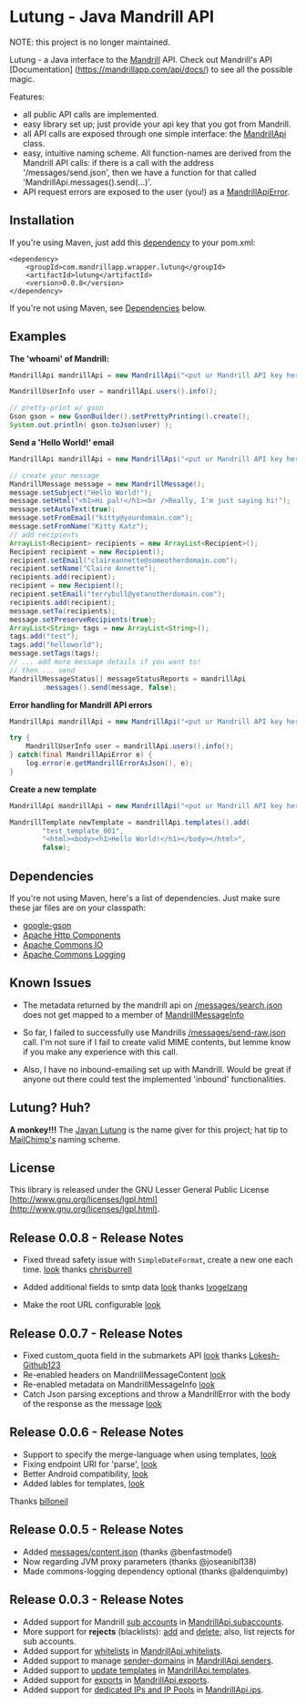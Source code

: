 Lutung - Java Mandrill API
======

NOTE: this project is no longer maintained.

Lutung - a Java interface to the [Mandrill](http://www.mandrill.com/) API. 
Check out Mandrill's API [Documentation]
(https://mandrillapp.com/api/docs/) to see all the possible magic.

Features:

*  all public API calls are implemented.
*  easy library set up; just provide your api 
   key that you got from Mandrill.
*  all API calls are exposed through one simple interface: 
   the [MandrillApi](src/main/java/com/microtripit/mandrillapp/lutung/MandrillApi.java) 
   class.
*  easy, intuitive naming scheme. All function-names are derived from the 
   Mandrill API calls: if there is a call with the address 
   '/messages/send.json', then we have a function for that 
   called 'MandrillApi.messages().send(...)'.
*  API request errors are exposed to the user (you!) as a 
   [MandrillApiError](src/main/java/com/microtripit/mandrillapp/lutung/model/MandrillApiError.java). 

Installation
------------
If you're using Maven, just add this [dependency](http://search.maven.org/#search%7Cgav%7C1%7Cg%3A%22com.mandrillapp.wrapper.lutung%22%20AND%20a%3A%22lutung%22) to your pom.xml:
```
<dependency>
    <groupId>com.mandrillapp.wrapper.lutung</groupId>
    <artifactId>lutung</artifactId>
    <version>0.0.8</version>
</dependency>
```
If you're not using Maven, see [Dependencies](#dependencies) below.

Examples
--------
**The 'whoami' of Mandrill:**
```java
MandrillApi mandrillApi = new MandrillApi("<put ur Mandrill API key here>");

MandrillUserInfo user = mandrillApi.users().info();

// pretty-print w/ gson
Gson gson = new GsonBuilder().setPrettyPrinting().create();
System.out.println( gson.toJson(user) );
```


**Send a 'Hello World!' email**
```java
MandrillApi mandrillApi = new MandrillApi("<put ur Mandrill API key here>");

// create your message
MandrillMessage message = new MandrillMessage();
message.setSubject("Hello World!");
message.setHtml("<h1>Hi pal!</h1><br />Really, I'm just saying hi!");
message.setAutoText(true);
message.setFromEmail("kitty@yourdomain.com");
message.setFromName("Kitty Katz");
// add recipients
ArrayList<Recipient> recipients = new ArrayList<Recipient>();
Recipient recipient = new Recipient();
recipient.setEmail("claireannette@someotherdomain.com");
recipient.setName("Claire Annette");
recipients.add(recipient);
recipient = new Recipient();
recipient.setEmail("terrybull@yetanotherdomain.com");
recipients.add(recipient);
message.setTo(recipients);
message.setPreserveRecipients(true);
ArrayList<String> tags = new ArrayList<String>();
tags.add("test");
tags.add("helloworld");
message.setTags(tags);
// ... add more message details if you want to!
// then ... send
MandrillMessageStatus[] messageStatusReports = mandrillApi
		.messages().send(message, false);
```


**Error handling for Mandrill API errors**
```java
MandrillApi mandrillApi = new MandrillApi("<put ur Mandrill API key here>");

try {
	MandrillUserInfo user = mandrillApi.users().info();
} catch(final MandrillApiError e) {
	log.error(e.getMandrillErrorAsJson(), e);
}
```


**Create a new template**
```java
MandrillApi mandrillApi = new MandrillApi("<put ur Mandrill API key here>");

MandrillTemplate newTemplate = mandrillApi.templates().add(
		"test_template_001", 
		"<html><body><h1>Hello World!</h1></body></html>",
		false);
```

<a name="dependencies"></a>
Dependencies
------------
If you're not using Maven, here's a list of dependencies. Just make sure these jar files are on your classpath:
* [google-gson](https://code.google.com/p/google-gson/)
* [Apache Http Components](http://hc.apache.org/index.html)
* [Apache Commons IO](http://commons.apache.org/proper/commons-io/)
* [Apache Commons Logging](http://commons.apache.org/proper/commons-logging/)

Known Issues
------------
*  The metadata returned by the mandrill api on 
   [/messages/search.json](https://mandrillapp.com/api/docs/messages.html#method=search)
   does not get mapped to a member of [MandrillMessageInfo](src/main/java/com/microtripit/mandrillapp/lutung/view/MandrillMessageInfo.java)
   
*  So far, I failed to successfully use Mandrills [/messages/send-raw.json](https://mandrillapp.com/api/docs/messages.html#method=send-raw)
   call. I'm not sure if I fail to create valid MIME contents, but lemme know if 
   you make any experience with this call.

*  Also, I have no inbound-emailing set up with Mandrill. Would be great if anyone 
   out there could test the implemented 'inbound' functionalities.

Lutung? Huh?
------------
**A monkey!!!** The [Javan Lutung](http://en.wikipedia.org/wiki/Javan_lutung) is the name giver 
for this project; hat tip to [MailChimp's](http://mailchimp.com/) naming scheme.

License
-------
This library is released under the GNU Lesser General Public 
License [http://www.gnu.org/licenses/lgpl.html](http://www.gnu.org/licenses/lgpl.html).

Release 0.0.8 - Release Notes
-------
* Fixed thread safety issue with `SimpleDateFormat`, create a new one each time.
[look](https://github.com/rschreijer/lutung/pull/77/files?w=1) thanks [chrisburrell](https://github.com/chrisburrell)

* Added additional fields to smtp data
[look](https://github.com/rschreijer/lutung/pull/81) thanks [lvogelzang](https://github.com/lvogelzang)

* Make the root URL configurable
[look](https://github.com/rschreijer/lutung/pull/82)

Release 0.0.7 - Release Notes
-------
* Fixed custom_quota field in the submarkets API [look](https://github.com/rschreijer/lutung/commit/f47e91fa0fb8c87d3afdc9e7c80298c653197703) thanks [Lokesh-Github123](https://github.com/Lokesh-Github123)
* Re-enabled headers on MandrillMessageContent [look](https://github.com/rschreijer/lutung/commit/26cc3c5b7f8e47abba63db8360876bd0219b37eb)
* Re-enabled metadata on MandrillMessageInfo [look](https://github.com/rschreijer/lutung/commit/3ad452da8fe98513ff93b325f4ed09158ed4313a)
* Catch Json parsing exceptions and throw a MandrillError with the body of the response as the message [look](https://github.com/rschreijer/lutung/commit/5f6b766faffdc803932f313d9a18f75f6e7db9cf)


Release 0.0.6 - Release Notes
-------
* Support to specify the merge-language when using templates, [look](https://github.com/rschreijer/lutung/commit/293627b9e0c81a4704922bca8f2b9f700d848152)
* Fixing endpoint URI for 'parse', [look](https://github.com/rschreijer/lutung/commit/e303934a53260697af0f7c88de0f367435e2ff2c)
* Better Android compatibility, [look](https://github.com/rschreijer/lutung/commit/381c34e014b6a12810e370eb90edd6c1308b9a83)
* Added lables for templates, [look](https://github.com/rschreijer/lutung/commit/d06dc36702cb629e1b8183ef2e278028e86c5f1a)

Thanks [billoneil](https://github.com/billoneil)

Release 0.0.5 - Release Notes
-------
* Added [messages/content.json](https://mandrillapp.com/api/docs/messages.JSON.html#method=content) (thanks @benfastmodel)
* Now regarding JVM proxy parameters (thanks @joseanibl138)
* Made commons-logging dependency optional (thanks @aldenquimby)

Release 0.0.3 - Release Notes
-------
*  Added support for Mandrill [sub accounts](https://mandrillapp.com/api/docs/subaccounts.JSON.html) 
   in [MandrillApi.subaccounts](src/main/java/com/microtripit/mandrillapp/lutung/controller/MandrillSubaccountsApi.java).
*  More support for **rejects** (blacklists): [add](https://mandrillapp.com/api/docs/rejects.JSON.html#method=add) 
   and [delete](https://mandrillapp.com/api/docs/rejects.JSON.html#method=delete); 
   also, list rejects for sub accounts. 
*  Added support for [whitelists](https://mandrillapp.com/api/docs/whitelists.JSON.html) 
   in [MandrillApi.whitelists](src/main/java/com/microtripit/mandrillapp/lutung/controller/MandrillWhitelistsApi.java).
*  Added support to manage [sender-domains](https://mandrillapp.com/api/docs/senders.JSON.html#method=add-domain) 
   in [MandrillApi.senders](src/main/java/com/microtripit/mandrillapp/lutung/controller/MandrillSendersApi.java).
*  Added support to [update templates](https://mandrillapp.com/api/docs/templates.JSON.html#method=update) 
   in [MandrillApi.templates](src/main/java/com/microtripit/mandrillapp/lutung/controller/MandrillTemplatesApi.java).
*  Added support for [exports](https://mandrillapp.com/api/docs/exports.JSON.html) 
   in [MandrillApi.exports](src/main/java/com/microtripit/mandrillapp/lutung/controller/MandrillExportsApi.java).
*  Added support for [dedicated IPs and IP Pools](https://mandrillapp.com/api/docs/ips.JSON.html) 
   in [MandrillApi.ips](src/main/java/com/microtripit/mandrillapp/lutung/controller/MandrillIpsApi.java).
